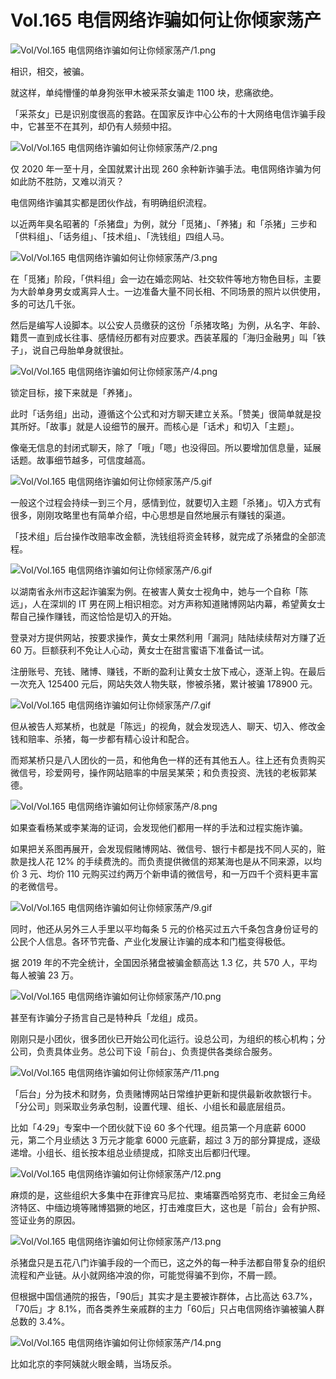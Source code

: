 # Vol.165 电信网络诈骗如何让你倾家荡产

![Vol/Vol.165 电信网络诈骗如何让你倾家荡产/1.png](https://cdn.jsdelivr.net/gh/ipaperclip-icu/static/image/文字稿/Vol/Vol.165%20电信网络诈骗如何让你倾家荡产/1.png)

相识，相交，被骗。

就这样，单纯懵懂的单身狗张甲木被采茶女骗走 1100 块，悲痛欲绝。

「采茶女」已是识别度很高的套路。在国家反诈中心公布的十大网络电信诈骗手段中，它甚至不在其列，却仍有人频频中招。

![Vol/Vol.165 电信网络诈骗如何让你倾家荡产/2.png](https://cdn.jsdelivr.net/gh/ipaperclip-icu/static/image/文字稿/Vol/Vol.165%20电信网络诈骗如何让你倾家荡产/2.png)

仅 2020 年一至十月，全国就累计出现 260 余种新诈骗手法。电信网络诈骗为何如此防不胜防，又难以消灭？

电信网络诈骗其实都是团伙作战，有明确组织流程。

以近两年臭名昭著的「杀猪盘」为例，就分「觅猪」、「养猪」和「杀猪」三步和「供料组」、「话务组」、「技术组」、「洗钱组」四组人马。

![Vol/Vol.165 电信网络诈骗如何让你倾家荡产/3.png](https://cdn.jsdelivr.net/gh/ipaperclip-icu/static/image/文字稿/Vol/Vol.165%20电信网络诈骗如何让你倾家荡产/3.png)

在「觅猪」阶段，「供料组」会一边在婚恋网站、社交软件等地方物色目标，主要为大龄单身男女或离异人士。一边准备大量不同长相、不同场景的照片以供使用，多的可达几千张。

然后是编写人设脚本。以公安人员缴获的这份「杀猪攻略」为例，从名字、年龄、籍贯一直到成长往事、感情经历都有对应要求。西装革履的「海归金融男」叫「铁子」，说自己母胎单身就很扯。

![Vol/Vol.165 电信网络诈骗如何让你倾家荡产/4.png](https://cdn.jsdelivr.net/gh/ipaperclip-icu/static/image/文字稿/Vol/Vol.165%20电信网络诈骗如何让你倾家荡产/4.png)

锁定目标，接下来就是「养猪」。

此时「话务组」出动，遵循这个公式和对方聊天建立关系。「赞美」很简单就是投其所好。「故事」就是人设细节的展开。而核心是「话术」和切入「主题」。

像毫无信息的封闭式聊天，除了「哦」「嗯」也没得回。所以要增加信息量，延展话题。故事细节越多，可信度越高。

![Vol/Vol.165 电信网络诈骗如何让你倾家荡产/5.gif](https://cdn.jsdelivr.net/gh/ipaperclip-icu/static/image/文字稿/Vol/Vol.165%20电信网络诈骗如何让你倾家荡产/5.gif)

一般这个过程会持续一到三个月，感情到位，就要切入主题「杀猪」。切入方式有很多，刚刚攻略里也有简单介绍，中心思想是自然地展示有赚钱的渠道。

「技术组」后台操作改赔率改金额，洗钱组将资金转移，就完成了杀猪盘的全部流程。

![Vol/Vol.165 电信网络诈骗如何让你倾家荡产/6.gif](https://cdn.jsdelivr.net/gh/ipaperclip-icu/static/image/文字稿/Vol/Vol.165%20电信网络诈骗如何让你倾家荡产/6.gif)

以湖南省永州市这起诈骗案为例。在被害人黄女士视角中，她与一个自称「陈远」，人在深圳的 IT 男在网上相识相恋。对方声称知道赌博网站内幕，希望黄女士帮自己操作赚钱，而这恰恰是切入的开始。

登录对方提供网站，按要求操作，黄女士果然利用「漏洞」陆陆续续帮对方赚了近 60 万。巨额获利不免让人心动，黄女士在甜言蜜语下准备试一试。

注册账号、充钱、赌博、赚钱，不断的盈利让黄女士放下戒心，逐渐上钩。在最后一次充入 125400 元后，网站失效人物失联，惨被杀猪，累计被骗 178900 元。

![Vol/Vol.165 电信网络诈骗如何让你倾家荡产/7.gif](https://cdn.jsdelivr.net/gh/ipaperclip-icu/static/image/文字稿/Vol/Vol.165%20电信网络诈骗如何让你倾家荡产/7.gif)

但从被告人郑某桥，也就是「陈远」的视角，就会发现选人、聊天、切入、修改金钱和赔率、杀猪，每一步都有精心设计和配合。

而郑某桥只是八人团伙的一员，和他角色一样的还有其他五人。往上还有负责购买微信号，珍爱网号，操作网站赔率的中层吴某荣；和负责投资、洗钱的老板郭某德。

![Vol/Vol.165 电信网络诈骗如何让你倾家荡产/8.png](https://cdn.jsdelivr.net/gh/ipaperclip-icu/static/image/文字稿/Vol/Vol.165%20电信网络诈骗如何让你倾家荡产/8.png)

如果查看杨某或李某海的证词，会发现他们都用一样的手法和过程实施诈骗。

如果把关系图再展开，会发现假赌博网站、微信号、银行卡都是找不同人买的，赃款是找人花 12% 的手续费洗的。而负责提供微信的郑某海也是从不同来源，以均价 3 元、均价 110 元购买过约两万个新申请的微信号，和一万四千个资料更丰富的老微信号。

![Vol/Vol.165 电信网络诈骗如何让你倾家荡产/9.gif](https://cdn.jsdelivr.net/gh/ipaperclip-icu/static/image/文字稿/Vol/Vol.165%20电信网络诈骗如何让你倾家荡产/9.gif)

同时，他还从另外三人手里以平均每条 5 元的价格买过五六千条包含身份证号的公民个人信息。各环节完备、产业化发展让诈骗的成本和门槛变得极低。

据 2019 年的不完全统计，全国因杀猪盘被骗金额高达 1.3 亿，共 570 人，平均每人被骗 23 万。

![Vol/Vol.165 电信网络诈骗如何让你倾家荡产/10.png](https://cdn.jsdelivr.net/gh/ipaperclip-icu/static/image/文字稿/Vol/Vol.165%20电信网络诈骗如何让你倾家荡产/10.png)

甚至有诈骗分子扬言自己是特种兵「龙组」成员。

刚刚只是小团伙，很多团伙已开始公司化运行。设总公司，为组织的核心机构；分公司，负责具体业务。总公司下设「前台」、负责提供各类综合服务。

![Vol/Vol.165 电信网络诈骗如何让你倾家荡产/11.png](https://cdn.jsdelivr.net/gh/ipaperclip-icu/static/image/文字稿/Vol/Vol.165%20电信网络诈骗如何让你倾家荡产/11.png)

「后台」分为技术和财务，负责赌博网站日常维护更新和提供最新收款银行卡。「分公司」则采取业务承包制，设置代理、组长、小组长和最底层组员。

比如「4·29」专案中一个团伙就下设 60 多个代理。组员第一个月底薪 6000 元，第二个月业绩达 3 万元才能拿 6000 元底薪，超过 3 万的部分算提成，逐级递增。小组长、组长按本组总业绩提成，扣除支出后都归代理。

![Vol/Vol.165 电信网络诈骗如何让你倾家荡产/12.png](https://cdn.jsdelivr.net/gh/ipaperclip-icu/static/image/文字稿/Vol/Vol.165%20电信网络诈骗如何让你倾家荡产/12.png)

麻烦的是，这些组织大多集中在菲律宾马尼拉、柬埔寨西哈努克市、老挝金三角经济特区、中缅边境等赌博猖獗的地区，打击难度巨大，这也是「前台」会有护照、签证业务的原因。

![Vol/Vol.165 电信网络诈骗如何让你倾家荡产/13.png](https://cdn.jsdelivr.net/gh/ipaperclip-icu/static/image/文字稿/Vol/Vol.165%20电信网络诈骗如何让你倾家荡产/13.png)

杀猪盘只是五花八门诈骗手段的一个而已，这之外的每一种手法都自带复杂的组织流程和产业链。从小就网络冲浪的你，可能觉得骗不到你，不屑一顾。

但根据中国信通院的报告，「90后」其实才是主要被诈群体，占比高达 63.7%，「70后」才 8.1%，而各类养生亲戚群的主力「60后」只占电信网络诈骗被骗人群总数的 3.4%。

![Vol/Vol.165 电信网络诈骗如何让你倾家荡产/14.png](https://cdn.jsdelivr.net/gh/ipaperclip-icu/static/image/文字稿/Vol/Vol.165%20电信网络诈骗如何让你倾家荡产/14.png)

比如北京的李阿姨就火眼金睛，当场反杀。
